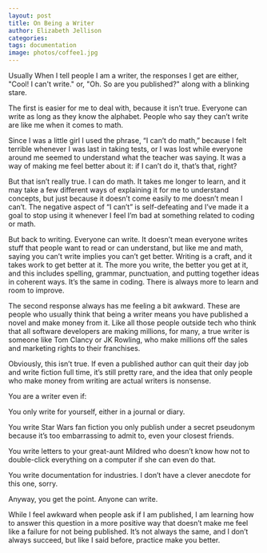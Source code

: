 ```yaml
---
layout: post
title: On Being a Writer
author: Elizabeth Jellison
categories:
tags: documentation
image: photos/coffee1.jpg
---
```


Usually When I tell people I am a writer, the responses I get are either, "Cool! I can't write."
or, "Oh. So are you published?" along with a blinking stare.

The first is easier for me to deal with, because it isn’t true. Everyone can write as long as they know the alphabet. People who say they can’t write are like me when it comes to math.

Since I was a little girl I used the phrase, “I can’t do math,” because I felt terrible whenever I was last in taking tests, or I was lost while everyone around me seemed to understand what the teacher was saying. It was a way of making me feel better about it: if I can’t do it, that’s that, right?

But that isn’t really true. I can do math. It takes me longer to learn, and it may take a few different ways of explaining it for me to understand concepts, but just because it doesn’t come easily to me doesn’t mean I can’t. The negative aspect of “I can’t” is self-defeating and I’ve made it a goal to stop using it whenever I feel I’m bad at something related to coding or math.

But back to writing. Everyone can write. It doesn’t mean everyone writes stuff that people want to read or can understand, but like me and math, saying you can’t write implies you can’t get better. Writing is a craft, and it takes work to get better at it. The more you write, the better you get at it, and this includes spelling, grammar, punctuation, and putting together ideas in coherent ways. It’s the same in coding. There is always more to learn and room to improve.

The second response always has me feeling a bit awkward. These are people who usually think that being a writer means you have published a novel and make money from it. Like all those people outside tech who think that all software developers are making millions, for many, a true writer is someone like Tom Clancy or JK Rowling, who make millions off the sales and marketing rights to their franchises.

Obviously, this isn’t true. If even a published author can quit their day job and write fiction full time, it’s still pretty rare, and the idea that only people who make money from writing are actual writers is nonsense.

You are a writer even if:

You only write for yourself, either in a journal or diary.

You write Star Wars fan fiction you only publish under a secret pseudonym because it’s too embarrassing to admit to, even your closest friends.

You write letters to your great-aunt Mildred who doesn’t know how not to double-click everything on a computer if she can even do that.

You write documentation for industries. I don’t have a clever anecdote for this one, sorry.

Anyway, you get the point. Anyone can write.

While I feel awkward when people ask if I am published, I am learning how to answer this question in a more positive way that doesn’t make me feel like a failure for not being published. It’s not always the same, and I don’t always succeed, but like I said before, practice make you better.
